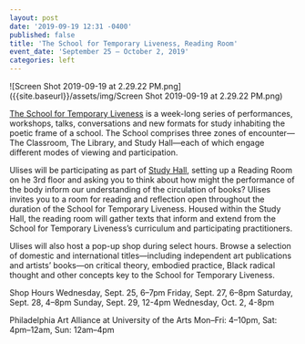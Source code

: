 ```yaml
---
layout: post
date: '2019-09-19 12:31 -0400'
published: false
title: 'The School for Temporary Liveness, Reading Room'
event_date: 'September 25 – October 2, 2019'
categories: left
---
```

![Screen Shot 2019-09-19 at 2.29.22 PM.png]({{site.baseurl}}/assets/img/Screen Shot 2019-09-19 at 2.29.22 PM.png)

[The School for Temporary Liveness](https://temporaryliveness.org/) is a week-long series of performances, workshops, talks, conversations and new formats for study inhabiting the poetic frame of a school. The School comprises three zones of encounter—The Classroom, The Library, and Study Hall—each of which engage different modes of viewing and participation. 

Ulises will be participating as part of [Study Hall](https://temporaryliveness.org/study-hall), setting up a Reading Room on he 3rd floor and asking you to think about how might the performance of the body inform our understanding of the circulation of books? Ulises invites you to a room for reading and reflection open throughout the duration of the School for Temporary Liveness. Housed within the Study Hall, the reading room will gather texts that inform and extend from the School for Temporary Liveness’s curriculum and participating practitioners.

Ulises will also host a pop-up shop during select hours. Browse a selection of domestic and international titles—including independent art publications and artists’ books—on critical theory, embodied practice, Black radical thought and other concepts key to the School for Temporary Liveness.

Shop Hours
Wednesday, Sept. 25, 6–7pm
Friday, Sept. 27, 6–8pm
Saturday, Sept. 28, 4–8pm
Sunday, Sept. 29, 12-4pm
Wednesday, Oct. 2, 4-8pm

Philadelphia Art Alliance at University of the Arts
Mon–Fri: 4–10pm, Sat: 4pm–12am, Sun: 12am–4pm

